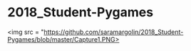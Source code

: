 # 2018_Student-Pygames
<img src = "https://github.com/saramargolin/2018_Student-Pygames/blob/master/Capture1.PNG>
